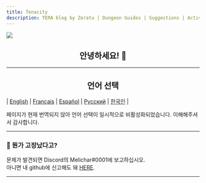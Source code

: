 ```yaml
---
title: Tenacity
description: TERA blog by Zeratu | Dungeon Guides | Suggestions | Activities | Battlegrounds | Theorycrafting | Menma's TERA ...
---
```

![](https://i.imgur.com/y1Ii9IP.png)
<center> <h2> 안녕하세요! 👋 </h2> </center>

<hr/>

<center> <h2>언어 선택</h2> </center>

| [English](../en/) | [Français](../fr/) | [Español](../es/) | [Русский](../ru/) | [한국인](../ko/) |

페이지가 현재 번역되지 않아 언어 선택이 일시적으로 비활성화되었습니다. 이해해주셔서 감사합니다.
<hr/>

### 💬 뭔가 고장났다고?
문제가 발견되면 Discord의 Melichar#0001에 보고하십시오.<br>
아니면 내 github에 신고해도 돼 [HERE](https://github.com/Zera-dev/tenacity-tera.github.io).

<hr/>

 
     